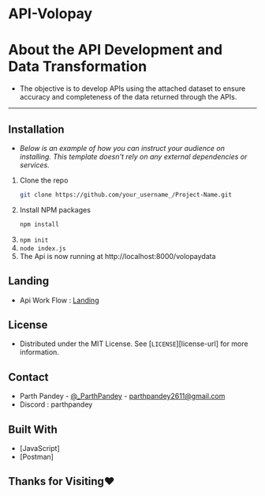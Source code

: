 # API-Volopay

# About the API Development and Data Transformation
- The objective is to develop APIs using the attached dataset to ensure accuracy and completeness of the data returned through the APIs.

---

## Installation
- _Below is an example of how you can instruct your audience on installing. This template doesn't rely on any external dependencies or services._

1. Clone the repo
   ```sh
   git clone https://github.com/your_username_/Project-Name.git
   ```
2. Install NPM packages
   ```sh
   npm install
   ```
3. `npm init`
5. `node index.js`
6. The Api is now running at http://localhost:8000/volopaydata



## Landing

- Api Work Flow : [Landing](https://elements.getpostman.com/redirect?entityId=26382896-0641b39b-d0f5-4714-941d-840e3c117b10&entityType=collection)



## License
- Distributed under the MIT License. See [`LICENSE`][license-url] for more information.



## Contact 
- Parth Pandey - [@_ParthPandey](https://twitter.com/_ParthPandey) - parthpandey2611@gmail.com
- Discord : parthpandey


## Built With

- [JavaScript]
- [Postman]



## Thanks for Visiting❤️
